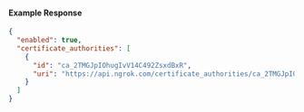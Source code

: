 <!-- Code generated for API Clients. DO NOT EDIT. -->
#### Example Response
```json
{
  "enabled": true,
  "certificate_authorities": [
    {
      "id": "ca_2TMGJpIOhugIvV14C492ZsxdBxR",
      "uri": "https://api.ngrok.com/certificate_authorities/ca_2TMGJpIOhugIvV14C492ZsxdBxR"
    }
  ]
}